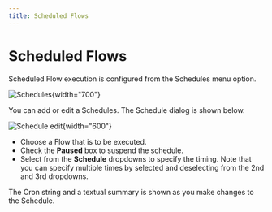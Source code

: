 ```yaml
---
title: Scheduled Flows
---
```


# Scheduled Flows

Scheduled Flow execution is configured from the Schedules menu option.

![Schedules](/img/flows/schedules/schedules-listing.png){width="700"}

You can add or edit a Schedules. The Schedule dialog is shown below.

![Schedule edit](/img/flows/schedules/schedules-edit.png){width="600"}

- Choose a Flow that is to be executed.
- Check the **Paused** box to suspend the schedule.
- Select from the **Schedule** dropdowns to specify the timing. Note that you can specify multiple times by selected and deselecting from the 2nd and 3rd dropdowns.

The Cron string and a textual summary is shown as you make changes to the Schedule.

